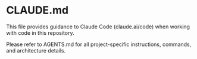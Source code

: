 # CLAUDE.md

This file provides guidance to Claude Code (claude.ai/code) when working with code in this repository.

Please refer to AGENTS.md for all project-specific instructions, commands, and architecture details.